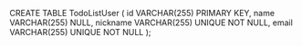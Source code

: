 CREATE TABLE TodoListUser (
		id VARCHAR(255) PRIMARY KEY, 
    name VARCHAR(255) NULL, 
    nickname VARCHAR(255) UNIQUE NOT NULL, 
    email VARCHAR(255) UNIQUE NOT NULL
);

